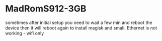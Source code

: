 # MadRomS912-3GB

sometimes after initial setup you need to wait a few min and reboot the device then it will reboot again to install magisk and smali.
Ethernet is not working - wifi only
